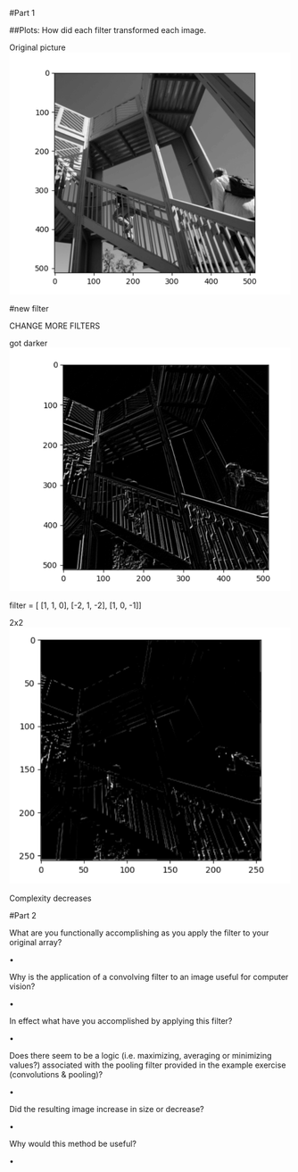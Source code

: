 #Part 1


##Plots:
How did each filter transformed each image.


Original picture
![img_23.png](img_23.png)




#new filter


CHANGE MORE FILTERS

got darker
![img_24.png](img_24.png)

filter = [ [1, 1, 0], [-2, 1, -2], [1, 0, -1]]






2x2
![img_25.png](img_25.png)


Complexity decreases



#Part 2

What are you functionally accomplishing as you apply the filter to your original array?

•

Why is the application of a convolving filter to an image useful for computer vision?

•

In effect what have you accomplished by applying this filter?

•

Does there seem to be a logic (i.e. maximizing, averaging or minimizing values?) associated with the pooling filter provided in the example exercise (convolutions & pooling)?

•

Did the resulting image increase in size or decrease?

•

Why would this method be useful?

•